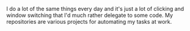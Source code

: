 I do a lot of the same things every day and it's just a lot of clicking and window switching that I'd much rather delegate to some code.  My repositories are various projects for automating my tasks at work.
